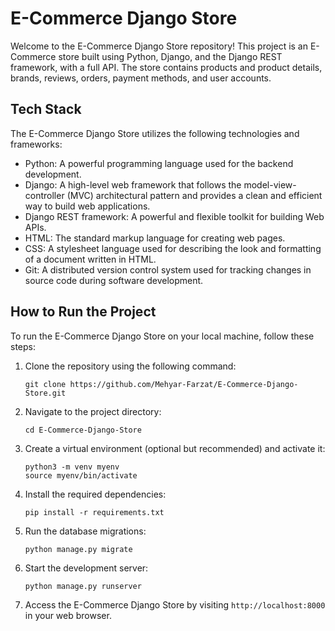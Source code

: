 # E-Commerce Django Store

Welcome to the E-Commerce Django Store repository! This project is an E-Commerce store built using Python, Django, and the Django REST framework, with a full API. The store contains products and product details, brands, reviews, orders, payment methods, and user accounts.

## Tech Stack

The E-Commerce Django Store utilizes the following technologies and frameworks:

- Python: A powerful programming language used for the backend development.
- Django: A high-level web framework that follows the model-view-controller (MVC) architectural pattern and provides a clean and efficient way to build web applications.
- Django REST framework: A powerful and flexible toolkit for building Web APIs.
- HTML: The standard markup language for creating web pages.
- CSS: A stylesheet language used for describing the look and formatting of a document written in HTML.
- Git: A distributed version control system used for tracking changes in source code during software development.

## How to Run the Project

To run the E-Commerce Django Store on your local machine, follow these steps:

1. Clone the repository using the following command:
   ````
   git clone https://github.com/Mehyar-Farzat/E-Commerce-Django-Store.git
2. Navigate to the project directory:
   ````
   cd E-Commerce-Django-Store
3. Create a virtual environment (optional but recommended) and activate it:
   ````
   python3 -m venv myenv
   source myenv/bin/activate
4. Install the required dependencies:
   ````
   pip install -r requirements.txt
5. Run the database migrations:
   ````
   python manage.py migrate
6. Start the development server:
   ````
   python manage.py runserver
7. Access the E-Commerce Django Store by visiting `http://localhost:8000` in your web browser.



